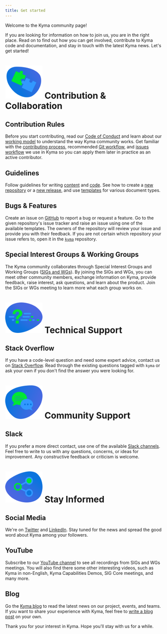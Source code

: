 ```yaml
---
title: Get started
---
```


Welcome to the Kyma community page!

If you are looking for information on how to join us, you are in the right place. Read on to find out how you can get involved, contribute to Kyma code and documentation, and stay in touch with the latest Kyma news. Let's get started!

# <img src="assets/contribution-collaboration-icon.svg" width="120"> Contribution & Collaboration

## Contribution Rules

Before you start contributing, read our [Code of Conduct](../contributing/01-code-of-conduct.md) and learn about our [working model](../governance/governance.md) to understand the way Kyma community works. Get familiar with the [contributing process](../contributing/02-contributing.md), recommended [Git workflow](../contributing/03-git-workflow.md), and [issues workflow](../governance/02-issues-workflow.md) we use in Kyma so you can apply them later in practice as an active contributor.

## Guidelines

Follow guidelines for writing [content](https://github.com/kyma-project/community/tree/master/guidelines/content-guidelines) and [code](https://github.com/kyma-project/community/tree/master/guidelines/technical-guidelines). See how to create a [new repository](https://github.com/kyma-project/community/tree/master/guidelines/repository-guidelines) or a [new release](https://github.com/kyma-project/community/tree/master/guidelines/releases-guidelines), and use [templates](https://github.com/kyma-project/community/tree/master/guidelines/templates) for various document types.

## Bugs & Features

Create an issue on [GitHub](https://github.com/kyma-project) to report a bug or request a feature. Go to the given repository's issue tracker and raise an issue using one of the available templates. The owners of the repository will review your issue and provide you with their feedback. If you are not certain which repository your issue refers to, open it in the [`kyma`](https://github.com/kyma-project/kyma) repository.

## Special Interest Groups & Working Groups

The Kyma community collaborates through Special Interest Groups and Working Groups ([SIGs and WGs](./collaboration/README.md)). By joining the SIGs and WGs, you can meet other community members, exchange information on Kyma, provide feedback, raise interest, ask questions, and learn about the product. Join the SIGs or WGs meeting to learn more what each group works on. 

# <img src="assets/technical-support-icon.svg" width="120"> Technical Support

## Stack Overflow

If you have a code-level question and need some expert advice, contact us on [Stack Overflow](https://stackoverflow.com/questions/tagged/kyma). Read through the existing questions tagged with `kyma` or ask your own if you don't find the answer you were looking for.

# <img src="assets/community-support-icon.svg" width="120"> Community Support

## Slack

If you prefer a more direct contact, use one of the available [Slack channels](https://kyma-community.slack.com/messages/CBLBESMST/). Feel free to write to us with any questions, concerns, or ideas for improvement. Any constructive feedback or criticism is welcome.

# <img src="assets/stay-informed-icon.svg" width="120"> Stay Informed

## Social Media

We're on [Twitter](https://twitter.com/kymaproject) and [LinkedIn](https://www.linkedin.com/company/kyma-project/). Stay tuned for the news and spread the good word about Kyma among your followers.

## YouTube

Subscribe to our [YouTube channel](https://www.youtube.com/channel/UC8Q8bBtYe9gQN-dQ-_L8JvQ) to see all recordings from SIGs and WGs meetings. You will also find there some other interesting videos, such as Kyma in non-English, Kyma Capabilities Demos, SIG Core meetings, and many more.

## Blog

Go the [Kyma blog](https://kyma-project.io/blog/) to read the latest news on our project, events, and teams. If you want to share your experience with Kyma, feel free to [write a blog post](https://github.com/kyma-project/website/blob/master/docs/write-blog-posts.md) on your own.

Thank you for your interest in Kyma. Hope you'll stay with us for a while.

</p>
